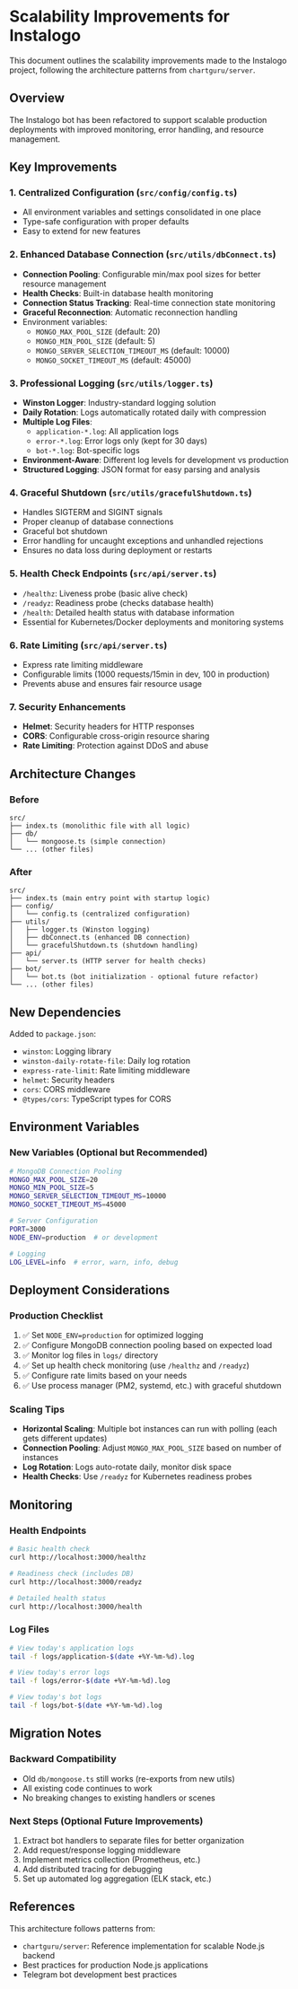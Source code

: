 # Scalability Improvements for Instalogo

This document outlines the scalability improvements made to the Instalogo project, following the architecture patterns from `chartguru/server`.

## Overview

The Instalogo bot has been refactored to support scalable production deployments with improved monitoring, error handling, and resource management.

## Key Improvements

### 1. **Centralized Configuration** (`src/config/config.ts`)
- All environment variables and settings consolidated in one place
- Type-safe configuration with proper defaults
- Easy to extend for new features

### 2. **Enhanced Database Connection** (`src/utils/dbConnect.ts`)
- **Connection Pooling**: Configurable min/max pool sizes for better resource management
- **Health Checks**: Built-in database health monitoring
- **Connection Status Tracking**: Real-time connection state monitoring
- **Graceful Reconnection**: Automatic reconnection handling
- Environment variables:
  - `MONGO_MAX_POOL_SIZE` (default: 20)
  - `MONGO_MIN_POOL_SIZE` (default: 5)
  - `MONGO_SERVER_SELECTION_TIMEOUT_MS` (default: 10000)
  - `MONGO_SOCKET_TIMEOUT_MS` (default: 45000)

### 3. **Professional Logging** (`src/utils/logger.ts`)
- **Winston Logger**: Industry-standard logging solution
- **Daily Rotation**: Logs automatically rotated daily with compression
- **Multiple Log Files**:
  - `application-*.log`: All application logs
  - `error-*.log`: Error logs only (kept for 30 days)
  - `bot-*.log`: Bot-specific logs
- **Environment-Aware**: Different log levels for development vs production
- **Structured Logging**: JSON format for easy parsing and analysis

### 4. **Graceful Shutdown** (`src/utils/gracefulShutdown.ts`)
- Handles SIGTERM and SIGINT signals
- Proper cleanup of database connections
- Graceful bot shutdown
- Error handling for uncaught exceptions and unhandled rejections
- Ensures no data loss during deployment or restarts

### 5. **Health Check Endpoints** (`src/api/server.ts`)
- `/healthz`: Liveness probe (basic alive check)
- `/readyz`: Readiness probe (checks database health)
- `/health`: Detailed health status with database information
- Essential for Kubernetes/Docker deployments and monitoring systems

### 6. **Rate Limiting** (`src/api/server.ts`)
- Express rate limiting middleware
- Configurable limits (1000 requests/15min in dev, 100 in production)
- Prevents abuse and ensures fair resource usage

### 7. **Security Enhancements**
- **Helmet**: Security headers for HTTP responses
- **CORS**: Configurable cross-origin resource sharing
- **Rate Limiting**: Protection against DDoS and abuse

## Architecture Changes

### Before
```
src/
├── index.ts (monolithic file with all logic)
├── db/
│   └── mongoose.ts (simple connection)
└── ... (other files)
```

### After
```
src/
├── index.ts (main entry point with startup logic)
├── config/
│   └── config.ts (centralized configuration)
├── utils/
│   ├── logger.ts (Winston logging)
│   ├── dbConnect.ts (enhanced DB connection)
│   └── gracefulShutdown.ts (shutdown handling)
├── api/
│   └── server.ts (HTTP server for health checks)
├── bot/
│   └── bot.ts (bot initialization - optional future refactor)
└── ... (other files)
```

## New Dependencies

Added to `package.json`:
- `winston`: Logging library
- `winston-daily-rotate-file`: Daily log rotation
- `express-rate-limit`: Rate limiting middleware
- `helmet`: Security headers
- `cors`: CORS middleware
- `@types/cors`: TypeScript types for CORS

## Environment Variables

### New Variables (Optional but Recommended)

```bash
# MongoDB Connection Pooling
MONGO_MAX_POOL_SIZE=20
MONGO_MIN_POOL_SIZE=5
MONGO_SERVER_SELECTION_TIMEOUT_MS=10000
MONGO_SOCKET_TIMEOUT_MS=45000

# Server Configuration
PORT=3000
NODE_ENV=production  # or development

# Logging
LOG_LEVEL=info  # error, warn, info, debug
```

## Deployment Considerations

### Production Checklist
1. ✅ Set `NODE_ENV=production` for optimized logging
2. ✅ Configure MongoDB connection pooling based on expected load
3. ✅ Monitor log files in `logs/` directory
4. ✅ Set up health check monitoring (use `/healthz` and `/readyz`)
5. ✅ Configure rate limits based on your needs
6. ✅ Use process manager (PM2, systemd, etc.) with graceful shutdown

### Scaling Tips
- **Horizontal Scaling**: Multiple bot instances can run with polling (each gets different updates)
- **Connection Pooling**: Adjust `MONGO_MAX_POOL_SIZE` based on number of instances
- **Log Rotation**: Logs auto-rotate daily, monitor disk space
- **Health Checks**: Use `/readyz` for Kubernetes readiness probes

## Monitoring

### Health Endpoints
```bash
# Basic health check
curl http://localhost:3000/healthz

# Readiness check (includes DB)
curl http://localhost:3000/readyz

# Detailed health status
curl http://localhost:3000/health
```

### Log Files
```bash
# View today's application logs
tail -f logs/application-$(date +%Y-%m-%d).log

# View today's error logs
tail -f logs/error-$(date +%Y-%m-%d).log

# View today's bot logs
tail -f logs/bot-$(date +%Y-%m-%d).log
```

## Migration Notes

### Backward Compatibility
- Old `db/mongoose.ts` still works (re-exports from new utils)
- All existing code continues to work
- No breaking changes to existing handlers or scenes

### Next Steps (Optional Future Improvements)
1. Extract bot handlers to separate files for better organization
2. Add request/response logging middleware
3. Implement metrics collection (Prometheus, etc.)
4. Add distributed tracing for debugging
5. Set up automated log aggregation (ELK stack, etc.)

## References

This architecture follows patterns from:
- `chartguru/server`: Reference implementation for scalable Node.js backend
- Best practices for production Node.js applications
- Telegram bot development best practices

